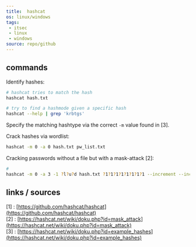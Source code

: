```yaml
---
title:  hashcat
os: linux/windows
tags:
 - itsec
 - linux
 - windows
source: repo/github
---
```


## commands

Identify hashes:

```bash
# hashcat tries to match the hash
hashcat hash.txt

# try to find a hashmode given a specific hash
hashcat --help | grep 'krbtgs'
```

Specify the matching hashtype via the correct `-m` value found in [3]. 

Crack hashes via wordlist:

```bash
hashcat -m 0 -a 0 hash.txt pw_list.txt
```

Cracking passwords without a file but with a mask-attack [2]:

```bash
# 
hashcat -m 0 -a 3 -1 ?l?u?d hash.txt ?1?1?1?1?1?1?1?1 --increment --increment-min 4
```

## links / sources

[1] : [https://github.com/hashcat/hashcat](https://github.com/hashcat/hashcat) <br>
[2] : [https://hashcat.net/wiki/doku.php?id=mask_attack](https://hashcat.net/wiki/doku.php?id=mask_attack) <br>
[3] : [https://hashcat.net/wiki/doku.php?id=example_hashes](https://hashcat.net/wiki/doku.php?id=example_hashes)